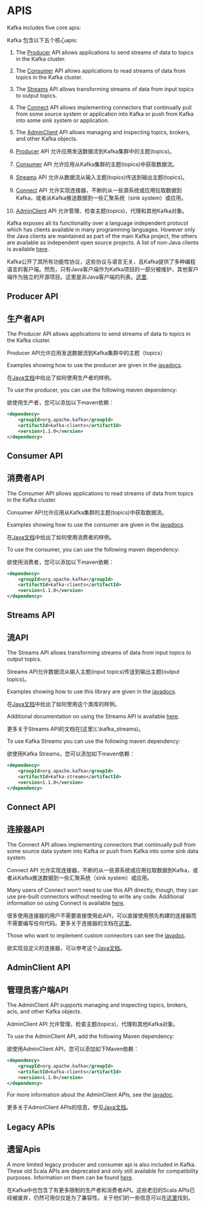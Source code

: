 # APIS

Kafka includes five core apis:

Kafka 包含以下五个核心apis:

1. The [Producer](http://kafka.apache.org/documentation/#producerapi) API allows applications to send streams of data to topics in the Kafka cluster.

2. The [Consumer](http://kafka.apache.org/documentation/#consumerapi) API allows applications to read streams of data from topics in the Kafka cluster.

3. The [Streams](http://kafka.apache.org/documentation/#streamsapi) API allows transforming streams of data from input topics to output topics.

4. The [Connect](http://kafka.apache.org/documentation/#connectapi) API allows implementing connectors that continually pull from some source system or application into Kafka or push from Kafka into some sink system or application.

5. The [AdminClient](http://kafka.apache.org/documentation/#adminapi) API allows managing and inspecting topics, brokers, and other Kafka objects.


1. [Producer](.\apis\producer.md) API 允许应用发送数据流到Kafka集群中的主题(topics)。

2. [Consumer](.\apis\consumer.md) API 允许应用从Kafka集群的主题(topics)中获取数据流。

3. [Streams](.\apis\streams.md) API 允许从数据流从输入主题(topics)传送到输出主题(topics)。

4. [Connect](.\apis\connect.md) API 允许实现连接器，不断的从一些源系统或应用拉取数据到Kafka，或者从Kafka推送数据到一些汇聚系统（sink system）或应用。

5. [AdminClient](.\apis\admin_client.md) API 允许管理、检查主题(topics)，代理和其他Kafka对象。


Kafka exposes all its functionality over a language independent protocol which has clients available in many programming languages. However only the Java clients are maintained as part of the main Kafka project, the others are available as independent open source projects. A list of non-Java clients is available [here](https://cwiki.apache.org/confluence/display/KAFKA/Clients).

Kafka公开了其所有功能性协议，这些协议与语言无关，且Kafka提供了多种编程语言的客户端。然而，只有Java客户端作为Kafka项目的一部分被维护，其他客户端作为独立的开源项目。这里是非Java客户端的列表。[这里](https://cwiki.apache.org/confluence/display/KAFKA/Clients).

## Producer API

## 生产者API

The Producer API allows applications to send streams of data to topics in the Kafka cluster.

Producer API允许应用发送数据流到Kafka集群中的主题（topics）

Examples showing how to use the producer are given in the [javadocs](http://kafka.apache.org/11/javadoc/index.html?org/apache/kafka/clients/producer/KafkaProducer.html).

在[Java文档](http://kafka.apache.org/11/javadoc/index.html?org/apache/kafka/clients/producer/KafkaProducer.html)中给出了如何使用生产者的样例。

To use the producer, you can use the following maven dependency:

欲使用生产者，您可以添加以下maven依赖：

```xml
<dependency>
    <groupId>org.apache.kafka</groupId>
    <artifactId>kafka-clients</artifactId>
    <version>1.1.0</version>
</dependency>
```

## Consumer API

## 消费者API

The Consumer API allows applications to read streams of data from topics in the Kafka cluster.

Consumer API允许应用从Kafka集群的主题(topics)中获取数据流。

Examples showing how to use the consumer are given in the [javadocs](http://kafka.apache.org/11/javadoc/index.html?org/apache/kafka/clients/consumer/KafkaConsumer.html).

在[Java文档](http://kafka.apache.org/11/javadoc/index.html?org/apache/kafka/clients/consumer/KafkaConsumer.html)中给出了如何使用消费者的样例。

To use the consumer, you can use the following maven dependency:

欲使用消费者，您可以添加以下maven依赖：

```xml
<dependency>
    <groupId>org.apache.kafka</groupId>
    <artifactId>kafka-clients</artifactId>
    <version>1.1.0</version>
</dependency>
```

## Streams API

## 流API

The Streams API allows transforming streams of data from input topics to output topics.

Streams API允许数据流从输入主题(input topics)传送到输出主题(output topics)。

Examples showing how to use this library are given in the [javadocs](http://kafka.apache.org/11/javadoc/index.html?org/apache/kafka/streams/KafkaStreams.html).

在[Java文档](http://kafka.apache.org/11/javadoc/index.html?org/apache/kafka/streams/KafkaStreams.html)中给出了如何使用这个类库的样例。

Additional documentation on using the Streams API is available [here](http://kafka.apache.org/11/documentation/streams).

更多关于Streams API的文档在[这里](.\kafka_streams\)。

To use Kafka Streams you can use the following maven dependency:

欲使用Kafka Streams，您可以添加如下maven依赖：

```xml
<dependency>
    <groupId>org.apache.kafka</groupId>
    <artifactId>kafka-streams</artifactId>
    <version>1.1.0</version>
</dependency>
```

## Connect API

## 连接器API

The Connect API allows implementing connectors that continually pull from some source data system into Kafka or push from Kafka into some sink data system.

Connect API 允许实现连接器，不断的从一些源系统或应用拉取数据到Kafka，或者从Kafka推送数据到一些汇聚系统（sink system）或应用。

Many users of Connect won't need to use this API directly, though, they can use pre-built connectors without needing to write any code. Additional information on using Connect is available [here](http://kafka.apache.org/documentation.html#connect).

很多使用连接器的用户不需要直接使用此API，可以直接使用预先构建的连接器而不需要编写任何代码。更多关于连接器的文档在[这里](.\kafka_connect.md)。

Those who want to implement custom connectors can see the [javadoc](http://kafka.apache.org/11/javadoc/overview-summary.html).

欲实现自定义的连接器，可以参考这个[Java文档](http://kafka.apache.org/11/javadoc/overview-summary.html)。

## AdminClient API

## 管理员客户端API

The AdminClient API supports managing and inspecting topics, brokers, acls, and other Kafka objects.

AdminClient API 允许管理、检查主题(topics)，代理和其他Kafka对象。

To use the AdminClient API, add the following Maven dependency:

欲使用AdminClient API，您可以添加如下Maven依赖：

```xml
<dependency>
    <groupId>org.apache.kafka</groupId>
    <artifactId>kafka-clients</artifactId>
    <version>1.1.0</version>
</dependency>
```

For more information about the AdminClient APIs, see the [javadoc](http://kafka.apache.org/11/javadoc/index.html?org/apache/kafka/clients/admin/AdminClient.html).

更多关于AdminClient APIs的信息，参见[Java文档](http://kafka.apache.org/11/javadoc/index.html?org/apache/kafka/clients/admin/AdminClient.html)。


## Legacy APIs

## 遗留Apis

A more limited legacy producer and consumer api is also included in Kafka. These old Scala APIs are deprecated and only still available for compatibility purposes. Information on them can be found [here](http://kafka.apache.org/081/documentation.html#producerapi).

在Kafka中也包含了有更多限制的生产者和消费者API。这些老旧的Scala APIs已经被废弃，仍然可用仅仅是为了兼容性。关于他们的一些信息可以在[这里](http://kafka.apache.org/081/documentation.html#producerapi)找到。